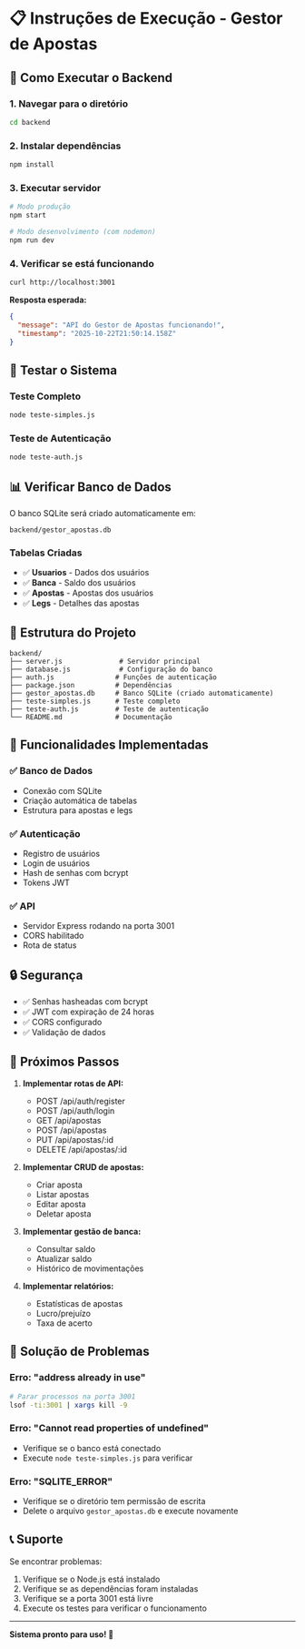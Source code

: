 # 📋 Instruções de Execução - Gestor de Apostas

## 🚀 Como Executar o Backend

### 1. Navegar para o diretório
```bash
cd backend
```

### 2. Instalar dependências
```bash
npm install
```

### 3. Executar servidor
```bash
# Modo produção
npm start

# Modo desenvolvimento (com nodemon)
npm run dev
```

### 4. Verificar se está funcionando
```bash
curl http://localhost:3001
```

**Resposta esperada:**
```json
{
  "message": "API do Gestor de Apostas funcionando!",
  "timestamp": "2025-10-22T21:50:14.158Z"
}
```

## 🧪 Testar o Sistema

### Teste Completo
```bash
node teste-simples.js
```

### Teste de Autenticação
```bash
node teste-auth.js
```

## 📊 Verificar Banco de Dados

O banco SQLite será criado automaticamente em:
```
backend/gestor_apostas.db
```

### Tabelas Criadas
- ✅ **Usuarios** - Dados dos usuários
- ✅ **Banca** - Saldo dos usuários
- ✅ **Apostas** - Apostas dos usuários
- ✅ **Legs** - Detalhes das apostas

## 🔧 Estrutura do Projeto

```
backend/
├── server.js              # Servidor principal
├── database.js            # Configuração do banco
├── auth.js               # Funções de autenticação
├── package.json          # Dependências
├── gestor_apostas.db     # Banco SQLite (criado automaticamente)
├── teste-simples.js      # Teste completo
├── teste-auth.js         # Teste de autenticação
└── README.md             # Documentação
```

## 🎯 Funcionalidades Implementadas

### ✅ Banco de Dados
- Conexão com SQLite
- Criação automática de tabelas
- Estrutura para apostas e legs

### ✅ Autenticação
- Registro de usuários
- Login de usuários
- Hash de senhas com bcrypt
- Tokens JWT

### ✅ API
- Servidor Express rodando na porta 3001
- CORS habilitado
- Rota de status

## 🔒 Segurança

- ✅ Senhas hasheadas com bcrypt
- ✅ JWT com expiração de 24 horas
- ✅ CORS configurado
- ✅ Validação de dados

## 📱 Próximos Passos

1. **Implementar rotas de API:**
   - POST /api/auth/register
   - POST /api/auth/login
   - GET /api/apostas
   - POST /api/apostas
   - PUT /api/apostas/:id
   - DELETE /api/apostas/:id

2. **Implementar CRUD de apostas:**
   - Criar aposta
   - Listar apostas
   - Editar aposta
   - Deletar aposta

3. **Implementar gestão de banca:**
   - Consultar saldo
   - Atualizar saldo
   - Histórico de movimentações

4. **Implementar relatórios:**
   - Estatísticas de apostas
   - Lucro/prejuízo
   - Taxa de acerto

## 🚨 Solução de Problemas

### Erro: "address already in use"
```bash
# Parar processos na porta 3001
lsof -ti:3001 | xargs kill -9
```

### Erro: "Cannot read properties of undefined"
- Verifique se o banco está conectado
- Execute `node teste-simples.js` para verificar

### Erro: "SQLITE_ERROR"
- Verifique se o diretório tem permissão de escrita
- Delete o arquivo `gestor_apostas.db` e execute novamente

## 📞 Suporte

Se encontrar problemas:
1. Verifique se o Node.js está instalado
2. Verifique se as dependências foram instaladas
3. Verifique se a porta 3001 está livre
4. Execute os testes para verificar o funcionamento

---

**Sistema pronto para uso! 🎉**